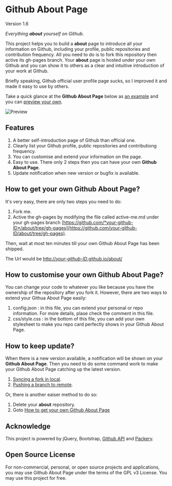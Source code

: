 Github About Page
================

Version 1.6

_Everything **about** yourself on Github._

This project helps you to build a **about** page to introduce all your information on Github, including your profile, public repositories and contribution frequency. All you need to do is to fork this repository then active its gh-pages branch. Your **about** page is hosted under your own Github and you can show it to others as a clear and intuitive introduction of your work at Github.

Briefly speaking, Github official user profile page sucks, so I improved it and made it easy to use by others.

Take a quick glance at the **Github About Page** below as [an example](http://andrelion.github.io/about/) and you can [preview your own](http://andrelion.github.io/about/preview/).

![Preview](http://andrelion.github.io/about/assets/preview.png?v "Preview")




Features
-----------------
1. A better self-introduction page of Github than official one.
2. Clearly list your Github profile, public repositories and contributiong frequency.
3. You can customise and extend your information on the page. 
4. Easy to use. There only 2 steps then you can have your own **Github About Page**.
5. Update notification when new version or bugfix is available.


How to get your own Github About Page?
-----------------
It's very easy, there are only two steps you need to do:

1. Fork me.
2. Active the gh-pages by modifying the file called active-me.md under your gh-pages branch [https://github.com/*your-github-ID*/about/tree/gh-pages](https://github.com/your-github-ID/about/tree/gh-pages).

Then, wait at most ten minutes till your own Github About Page has been shipped. 

The Url would be [http://*your-github-ID*.github.io/about/](http://your-github-ID.github.io/about/)


How to customise your own Github About Page?
-----------------
You can change your code to whatever you like because you have the ownership of the repository after you fork it. However, there are two ways to extend your Githua About Page easily:

1. config.json : in this file, you can extend your personal or repo information. For more details, plase check the comment in this file.
2. css/style.css : in the bottom of this file, you can add your own stylesheet to make you repo card perfectly shows in your Github About Page.


How to keep update?
-----------------
When there is a new version available, a notification will be shown on your **Github About Page**. Then you need to do some command work to make your Github About Page catching up the latest version.

1. [Syncing a fork in local](https://help.github.com/articles/syncing-a-fork).
2. [Pushing a branch to remote](https://help.github.com/articles/pushing-to-a-remote#pushing-a-branch).

Or, there is another eaiser method to do so:
1. Delete your **about** repository.
2. Goto [How to get your own Github About Page](https://github.com/AndreLion/about#how-to-get-your-own-github-about-page)


Acknowledge
----------------
This project is powered by jQuery, Bootstrap, [Github API](http://developer.github.com/) and [Packery](http://packery.metafizzy.co/).

Open Source License
----------------
For non-commercial, personal, or open source projects and applications, you may use Github About Page under the terms of the GPL v3 License. You may use this project for free.

